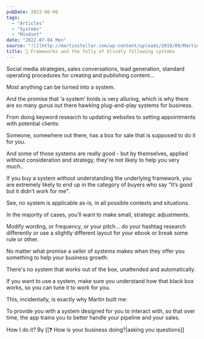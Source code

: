 ```yaml
---
pubDate: 2022-06-06
tags:
  - "Articles"
  - "Systems"
  - "Mindset"
date: "2022-07-04 Mon"
source: "![](http://martinstellar.com/wp-content/uploads/2019/09/MartinStellar_Coaching_Illustrations-Framewords-vs-systems-1024x768.jpg)It’s tempting to look for a system, something that can be run, tested, and optimised."
title: 📄 Frameworks and the folly of blindly following systems
---
```


Social media strategies, sales conversations, lead generation, standard operating procedures for creating and publishing content…

Most anything can be turned into a system.

And the promise that ‘a system’ holds is very alluring, which is why there are so many gurus out there hawking plug-and-play systems for business.

From doing keyword research to updating websites to setting appointments with potential clients:

Someone, somewhere out there, has a box for sale that is supposed to do it for you.

And some of those systems are really good - but by themselves, applied without consideration and strategy, they're not likely to help you very much..

If you buy a system without understanding the underlying framework, you are extremely likely to end up in the category of buyers who say "It’s good but it didn’t work for me".

See, no system is applicable as-is, in all possible contexts and situations.

In the majority of cases, you’ll want to make small, strategic adjustments.

Modify wording, or frequency, or your pitch… do your hashtag research differently or use a slightly different layout for your ebook or break some rule or other.

No matter what promise a seller of systems makes when they offer you something to help your business growth:

There's no system that works out of the box, unattended and automatically.

If you want to use a system, make sure you understand how that black box works, so you can tune it to work for you.

This, incidentally, is exactly why Martin built me:

To provide you with a system designed for you to interact with, so that over time, the app trains you to better handle your pipeline and your sales.

How I do it? By [[❓ How is your business doing?|asking you questions]]
